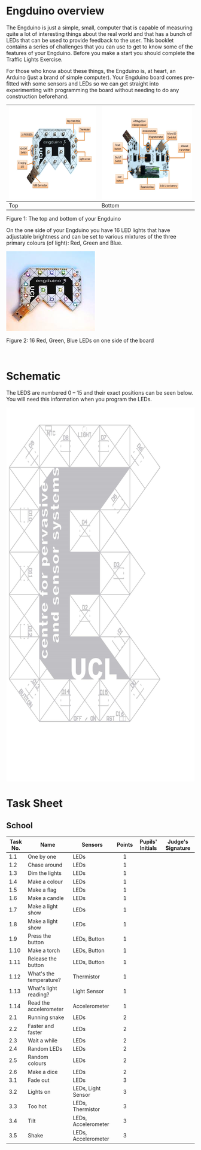 # Engduino overview 

The Engduino is just a simple, small, computer that is capable of measuring quite a lot of interesting things about the real world and that has a bunch of LEDs that can be used to provide feedback to the user. This booklet contains a series of challenges that you can use to get to know some of the features of your Engduino. Before you make a start you should complete the Traffic Lights Exercise.

For those who know about these things, the Engduino is, at heart, an Arduino (just a brand of simple computer). Your Engduino board comes pre-fitted with some sensors and LEDs so we can get straight into experimenting with programming the board without needing to do any construction beforehand.


| <img src="front.JPG" alt="Front" style="float:left;width:350px;height:250px;"> | <img src="back.JPG" alt="Back" style="float:left;width:350px;height:250px;"> |
|-----|------|
| Top | Bottom |

Figure 1: The top and bottom of your Engduino

On the one side of your Engduino you have 16 LED lights that have adjustable brightness and can be set to various mixtures of the three primary colours (of light): Red, Green and Blue.
 

![Engduino](engduino.jpg)


Figure 2:  16 Red, Green, Blue LEDs on one side of the board

<br>

# Schematic 
The LEDS are numbered 0 – 15 and their exact positions can be seen below. You will need this information when you program the LEDs. 

<img src="bigE.jpg" alt="Engduino schematic" style="height:1000px;">
<br>

# Task Sheet

## School

| Task No.  | Name                       | Sensors              |  Points | Pupils' Initials                            | Judge's Signature |  
|-----------|----------------------------|----------------------|:-------:|---------------------------------------------|-------------------|
| 1.1       | One by one                 | LEDs    		| 1       |					        |	            | 
| 1.2       | Chase around               | LEDs    		| 1       |  					        |                   |
| 1.3       | Dim the lights             | LEDs    		| 1       |					        |                   |   
| 1.4       | Make a colour              | LEDs    		| 1       |                                             |                   |   
| 1.5       | Make a flag                | LEDs    		| 1       |   				                |                   |    
| 1.6       | Make a candle              | LEDs    		| 1       |   					        |                   |    
| 1.7       | Make a light show          | LEDs            	| 1       |   					        |                   |    
| 1.8       | Make a light show          | LEDs            	| 1       |   					        |                   |    
| 1.9       | Press the button           | LEDs, Button    	| 1       |   					        |                   |    
| 1.10      | Make a torch               | LEDs, Button    	| 1       |   					        |                   |    
| 1.11      | Release the button         | LEDs, Button    	| 1       |   					        |                   |    
| 1.12      | What's the temperature?    | Thermistor           | 1       |   					        |                   |    
| 1.13      | What's light reading?      | Light Sensor         | 1       |   					        |                   |    
| 1.14      | Read the accelerometer     | Accelerometer        | 1       |   					        |                   |    
| 2.1       | Running snake              | LEDs                 | 2       |   					        |                   |    
| 2.2       | Faster and faster          | LEDs                 | 2       |   					        |                   |    
| 2.3       | Wait a while               | LEDs                 | 2       |   					        |                   |    
| 2.4       | Random LEDs                | LEDs                 | 2       |   				        	|                   |    
| 2.5       | Random colours             | LEDs                 | 2       |   				        	|                   |    
| 2.6       | Make a dice 		 | LEDs                 | 2       |   				        	|                   |    
| 3.1       | Fade out                   | LEDs                 | 3       |   				        	|                   |    
| 3.2       | Lights on                  | LEDs, Light Sensor   | 3       |   				        	|                   |    
| 3.3       | Too hot                    | LEDs, Thermistor     | 3       |   				        	|                   |    
| 3.4       | Tilt                       | LEDs, Accelerometer  | 3       |   				        	|                   |   
| 3.5       | Shake                      | LEDs, Accelerometer  | 3       |   				        	|                   ||
